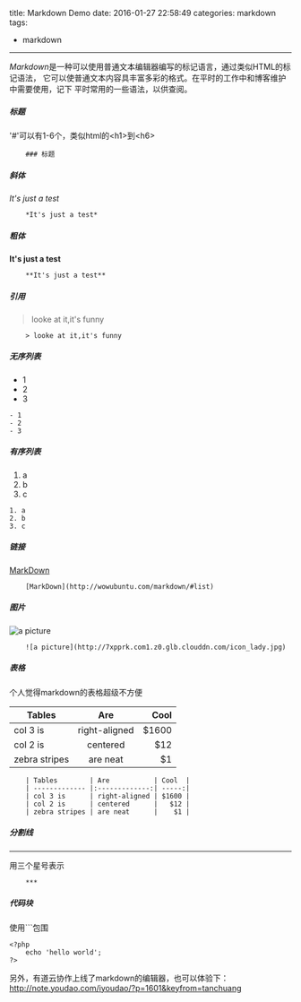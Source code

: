 title: Markdown Demo
date: 2016-01-27 22:58:49
categories: markdown
tags: 
- markdown
---

*Markdown*是一种可以使用普通文本编辑器编写的标记语言，通过类似HTML的标记语法，
它可以使普通文本内容具丰富多彩的格式。在平时的工作中和博客维护中需要使用，记下
平时常用的一些语法，以供查阅。
<!--more-->

##### 标题
'#'可以有1-6个，类似html的&lt;h1&gt;到&lt;h6&gt;
```
	### 标题
```

##### 斜体
*It's just a test*
```
	*It's just a test*
```

##### 粗体
**It's just a test**
```
	**It's just a test**
```

##### 引用
> looke at it,it's funny 

```
	> looke at it,it's funny
```


##### 无序列表
- 1
- 2
- 3

```
- 1
- 2
- 3
```


##### 有序列表
1. a
2. b
3. c

```
1. a
2. b
3. c
```


##### 链接
[MarkDown](http://wowubuntu.com/markdown/#list)
```
	[MarkDown](http://wowubuntu.com/markdown/#list)
```


##### 图片
![a picture](http://www.newasp.net/attachment/soft/2015/0713/085610_78002493.png)
```
	![a picture](http://7xpprk.com1.z0.glb.clouddn.com/icon_lady.jpg)
```


##### 表格
个人觉得markdown的表格超级不方便

| Tables        | Are           | Cool  |
| ------------- |:-------------:| -----:|
| col 3 is      | right-aligned | $1600 |
| col 2 is      | centered      |   $12 |
| zebra stripes | are neat      |    $1 |
```
	| Tables        | Are           | Cool  |
	| ------------- |:-------------:| -----:|
	| col 3 is      | right-aligned | $1600 |
	| col 2 is      | centered      |   $12 |
	| zebra stripes | are neat      |    $1 |
```


##### 分割线
*** 
用三个星号表示
```
	***
```

##### 代码块
使用\`\`\`包围
```
<?php
    echo 'hello world';
?>
```

另外，有道云协作上线了markdown的编辑器，也可以体验下：
http://note.youdao.com/iyoudao/?p=1601&keyfrom=tanchuang

